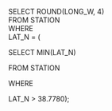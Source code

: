SELECT ROUND(LONG_W, 4)
<br>
FROM STATION
<br>
WHERE
<br>
LAT_N = (
<br>
<p></p> SELECT MIN(LAT_N)
<br>
<p></p>FROM STATION
<br>
<p></p>WHERE
<br>
<p></p>LAT_N > 38.7780);
